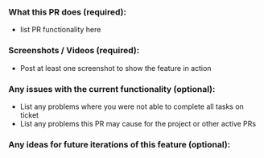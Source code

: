 ### What this PR does (required):
- list PR functionality here

### Screenshots / Videos (required):
- Post at least one screenshot to show the feature in action

### Any issues with the current functionality (optional):
- List any problems where you were not able to complete all tasks on ticket
- List any problems this PR may cause for the project or other active PRs

### Any ideas for future iterations of this feature (optional):
